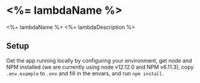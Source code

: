 # <%= lambdaName %>
<%= lambdaName %>
<%= lambdaDescription %>

## Setup
Get the app running locally by configuring your environment, get node and NPM 
installed (we are currently using node v12.12.0 and NPM v6.11.3), copy `.env.example` to `.env` and fill in the envars, 
and run `npm install`.
